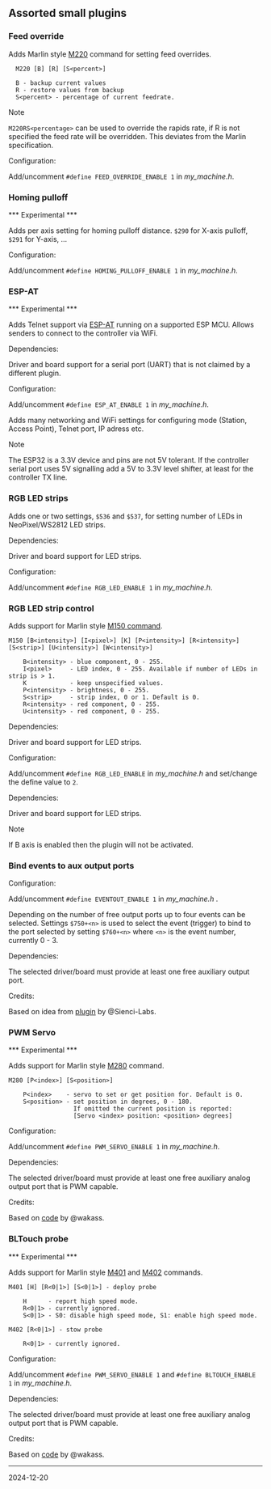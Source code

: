 ## Assorted small plugins

### Feed override

Adds Marlin style [M220](https://marlinfw.org/docs/gcode/M220.html) command for setting feed overrides.

```
  M220 [B] [R] [S<percent>]

  B - backup current values
  R - restore values from backup
  S<percent> - percentage of current feedrate.
```
> [!NOTE]
> `M220RS<percentage>` can be used to override the rapids rate, if R is not specified the feed rate will be overridden. This deviates from the Marlin specification.

Configuration:

Add/uncomment `#define FEED_OVERRIDE_ENABLE 1` in _my_machine.h_.

### Homing pulloff

*** Experimental ***

Adds per axis setting for homing pulloff distance. `$290` for X-axis pulloff, `$291` for Y-axis, ...

Configuration:

Add/uncomment `#define HOMING_PULLOFF_ENABLE 1` in _my_machine.h_.

### ESP-AT

*** Experimental ***

Adds Telnet support via [ESP-AT](https://docs.espressif.com/projects/esp-at/en/latest/esp32/Get_Started/index.html) running on a supported ESP MCU.
Allows senders to connect to the controller via WiFi.

Dependencies:

Driver and board support for a serial port \(UART\) that is not claimed by a different plugin.

Configuration:

Add/uncomment `#define ESP_AT_ENABLE 1` in _my_machine.h_.

Adds many networking and WiFi settings for configuring mode \(Station, Access Point\), Telnet port, IP adress etc.

> [!NOTE]
> The ESP32 is a 3.3V device and pins are not 5V tolerant. If the controller serial port uses 5V signalling add a 5V to 3.3V level shifter, at least for the controller TX line.

### RGB LED strips

Adds one or two settings, `$536` and `$537`, for setting number of LEDs in NeoPixel/WS2812 LED strips.

Dependencies:

Driver and board support for LED strips.

Configuration:

Add/uncomment `#define RGB_LED_ENABLE 1` in _my_machine.h_.

### RGB LED strip control

Adds support for Marlin style [M150 command](https://marlinfw.org/docs/gcode/M150.html).

```
M150 [B<intensity>] [I<pixel>] [K] [P<intensity>] [R<intensity>] [S<strip>] [U<intensity>] [W<intensity>]

    B<intensity> - blue component, 0 - 255.
    I<pixel>     - LED index, 0 - 255. Available if number of LEDs in strip is > 1.
    K            - keep unspecified values.
    P<intensity> - brightness, 0 - 255.
    S<strip>     - strip index, 0 or 1. Default is 0.
    R<intensity> - red component, 0 - 255.
    U<intensity> - red component, 0 - 255.
```

Dependencies:

Driver and board support for LED strips.

Configuration:

Add/uncomment `#define RGB_LED_ENABLE` in _my_machine.h_ and set/change the define value to `2`.

Dependencies:

Driver and board support for LED strips.  
> [!NOTE]
> If B axis is enabled then the plugin will not be activated.

### Bind events to aux output ports

Configuration:

Add/uncomment `#define EVENTOUT_ENABLE 1` in _my_machine.h_ .

Depending on the number of free output ports up to four events can be selected.
Settings `$750+<n>` is used to select the event \(trigger\) to bind to the port selected by setting `$760+<n>`
where `<n>` is the event number, currently 0 - 3.

Dependencies:

The selected driver/board must provide at least one free auxiliary output port.

Credits:

Based on idea from [plugin](https://github.com/Sienci-Labs/grblhal-switchbank) by @Sienci-Labs.

### PWM Servo

*** Experimental ***

Adds support for Marlin style [M280](https://marlinfw.org/docs/gcode/M280.html) command.

```
M280 [P<index>] [S<position>]

    P<index>    - servo to set or get position for. Default is 0.
    S<position> - set position in degrees, 0 - 180.
                  If omitted the current position is reported: 
                  [Servo <index> position: <position> degrees]

```

Configuration:

Add/uncomment `#define PWM_SERVO_ENABLE 1` in _my_machine.h_.

Dependencies:

The selected driver/board must provide at least one free auxiliary analog output port that is PWM capable.

Credits:

Based on [code](https://github.com/wakass/grlbhal_servo) by @wakass.

### BLTouch probe

*** Experimental ***

Adds support for Marlin style [M401](https://marlinfw.org/docs/gcode/M401.html) and [M402](https://marlinfw.org/docs/gcode/M402.html) commands.

```
M401 [H] [R<0|1>] [S<0|1>] - deploy probe

    H      - report high speed mode.
    R<0|1> - currently ignored.
    S<0|1> - S0: disable high speed mode, S1: enable high speed mode.
```

```
M402 [R<0|1>] - stow probe

    R<0|1> - currently ignored.
```

Configuration:

Add/uncomment `#define PWM_SERVO_ENABLE 1` and `#define BLTOUCH_ENABLE 1` in _my_machine.h_.

Dependencies:

The selected driver/board must provide at least one free auxiliary analog output port that is PWM capable.

Credits:

Based on [code](https://github.com/wakass/grlbhal_servo) by @wakass.

---
2024-12-20
